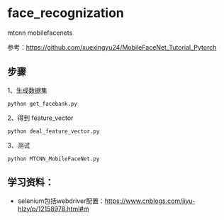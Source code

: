 # face_recognization
mtcnn mobilefacenets

参考：https://github.com/xuexingyu24/MobileFaceNet_Tutorial_Pytorch

## 步骤

1、生成数据集
```
python get_facebank.py
```
2、得到 feature_vector
```
python deal_feature_vector.py
```
3、测试
```
python MTCNN_MobileFaceNet.py
```

## 学习资料：
* selenium包括webdriver配置：https://www.cnblogs.com/jiyu-hlzy/p/12158978.html#m


